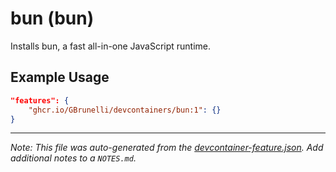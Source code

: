 
# bun (bun)

Installs bun, a fast all-in-one JavaScript runtime.

## Example Usage

```json
"features": {
    "ghcr.io/GBrunelli/devcontainers/bun:1": {}
}
```





---

_Note: This file was auto-generated from the [devcontainer-feature.json](https://github.com/GBrunelli/devcontainers/blob/main/src/bun/devcontainer-feature.json).  Add additional notes to a `NOTES.md`._

